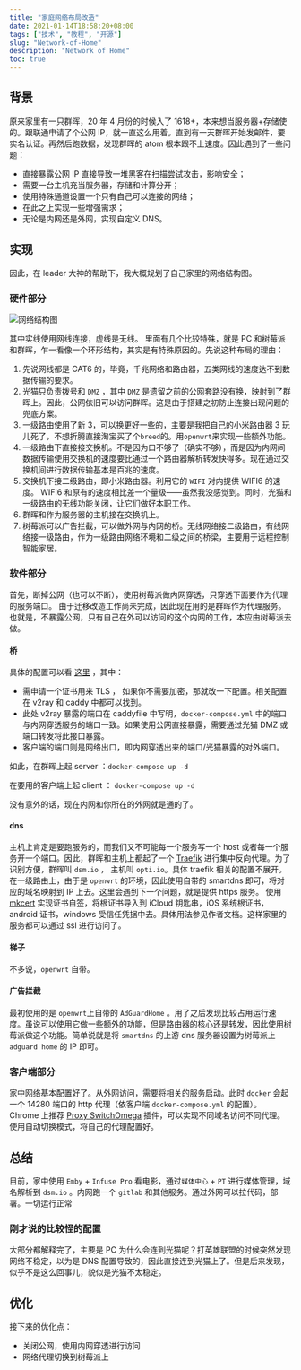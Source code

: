 ```yaml
---
title: "家庭网络布局改造"
date: 2021-01-14T18:58:20+08:00
tags: ["技术", "教程", "开源"]
slug: "Network-of-Home"
description: "Network of Home"
toc: true
---
```


## 背景

原来家里有一只群晖，20 年 4 月份的时候入了 1618+，本来想当服务器+存储使的。跟联通申请了个公网 IP，就一直这么用着。直到有一天群晖开始发邮件，要实名认证。再然后跑数据，发现群晖的 atom 根本跟不上速度。因此遇到了一些问题：

- 直接暴露公网 IP 直接导致一堆黑客在扫描尝试攻击，影响安全；
- 需要一台主机充当服务器，存储和计算分开；
- 使用特殊通道设置一个只有自己可以连接的网络；
- 在此之上实现一些增强需求；
- 无论是内网还是外网，实现自定义 DNS。

## 实现

因此，在 leader 大神的帮助下，我大概规划了自己家里的网络结构图。

### 硬件部分

![网络结构图](https://source.acexy.cn/view/XcAcFZk)

其中实线使用网线连接，虚线是无线。
里面有几个比较特殊，就是 PC 和树莓派和群晖，乍一看像一个环形结构，其实是有特殊原因的。先说这种布局的理由：

1. 先说网线都是 CAT6 的，毕竟，千兆网络和路由器，五类网线的速度达不到数据传输的要求。
2. 光猫只负责拨号和 `DMZ` ，其中 `DMZ` 是遗留之前的公网套路没有换，映射到了群晖上。因此，公网依旧可以访问群晖。这是由于搭建之初防止连接出现问题的兜底方案。
3. 一级路由使用了新 3，可以换更好一些的，主要是我把自己的小米路由器 3 玩儿死了，不想折腾直接淘宝买了个`breed`的。用`openwrt`来实现一些额外功能。
4. 一级路由下直接接交换机。不是因为口不够了（确实不够），而是因为内网间数据传输使用交换机的速度要比通过一个路由器解析转发快得多。现在通过交换机间进行数据传输基本是百兆的速度。
5. 交换机下接二级路由，即小米路由器。利用它的 `WIFI` 对内提供 WIFI6 的速度。 WIFI6 和原有的速度相比差一个量级——虽然我没感觉到。同时，光猫和一级路由的无线功能关闭，让它们做好本职工作。
6. 群晖和作为服务器的主机接在交换机上。
7. 树莓派可以广告拦截，可以做外网与内网的桥。无线网络接二级路由，有线网络接一级路由，作为一级路由网络环境和二级之间的桥梁，主要用于远程控制智能家居。

### 软件部分

首先，断掉公网（也可以不断），使用树莓派做内网穿透，只穿透下面要作为代理的服务端口。
由于迁移改造工作尚未完成，因此现在用的是群晖作为代理服务。也就是，不暴露公网，只有自己在外可以访问的这个内网的工作，本应由树莓派去做。

#### 桥

具体的配置可以看 [这里](https://github.com/rxrw/bridge) ，其中：

- 需申请一个证书用来 TLS ， 如果你不需要加密，那就改一下配置。相关配置在 v2ray 和 caddy 中都可以找到。
- 此处 v2ray 暴露的端口在 caddyfile 中写明，`docker-compose.yml` 中的端口与内网穿透服务的端口一致。如果使用公网直接暴露，需要通过光猫 DMZ 或端口转发将此接口暴露。
- 客户端的端口则是网络出口，即内网穿透出来的端口/光猫暴露的对外端口。

如此，在群晖上起 server ：`docker-compose up -d`

在要用的客户端上起 client ： `docker-compose up -d`

没有意外的话，现在内网和你所在的外网就是通的了。

#### dns

主机上肯定是要跑服务的，而我们又不可能每一个服务写一个 host 或者每一个服务开一个端口。因此，群晖和主机上都起了一个 [Traefik](https://traefik.io "TRAEFIK") 进行集中反向代理。为了识别方便，群晖叫 `dsm.io` ， 主机叫 `opti.io`。具体 traefik 相关的配置不展开。
在一级路由上，由于是 `openwrt` 的环境，因此使用自带的 smartdns 即可，将对应的域名映射到 IP 上去。这里会遇到下一个问题，就是提供 https 服务。
使用 [mkcert](https://github.com/FiloSottile/mkcert) 实现证书自签，将根证书导入到 iCloud 钥匙串，iOS 系统根证书，android 证书，windows 受信任凭据中去。具体用法参见作者文档。这样家里的服务都可以通过 ssl 进行访问了。

#### 梯子

不多说，`openwrt` 自带。

#### 广告拦截

最初使用的是 `openwrt`上自带的 `AdGuardHome` 。用了之后发现比较占用运行速度。虽说可以使用它做一些额外的功能，但是路由器的核心还是转发，因此使用树莓派做这个功能。简单说就是将 `smartdns` 的上游 dns 服务器设置为树莓派上 `adguard home` 的 IP 即可。

### 客户端部分

家中网络基本配置好了。从外网访问，需要将相关的服务启动。此时 `docker` 会起一个 14280 端口的 http 代理（依客户端 `docker-compose.yml` 的配置）。
Chrome 上推荐 [Proxy SwitchOmega](https://chrome.google.com/webstore/detail/proxy-switchyomega/padekgcemlokbadohgkifijomclgjgif) 插件，可以实现不同域名访问不同代理。使用自动切换模式，将自己的代理配置好。

## 总结

目前，家中使用 `Emby` + `Infuse Pro` 看电影，通过`媒体中心` + `PT` 进行媒体管理，域名解析到 `dsm.io` 。内网跑一个 `gitlab` 和其他服务。通过外网可以拉代码，部署。一切运行正常

### 刚才说的比较怪的配置

大部分都解释完了，主要是 PC 为什么会连到光猫呢？打英雄联盟的时候突然发现网络不稳定，以为是 DNS 配置导致的，因此直接连到光猫上了。但是后来发现，似乎不是这么回事儿，貌似是光猫不太稳定。

## 优化

接下来的优化点：

- 关闭公网，使用内网穿透进行访问
- 网络代理切换到树莓派上
